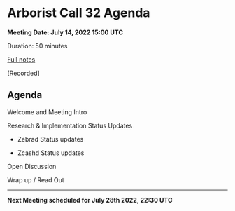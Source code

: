 # Arborist Call 32 Agenda
**Meeting Date: July 14, 2022 15:00 UTC**

Duration: 50 minutes

[Full notes](https://github.com/ZcashCommunityGrants/arboretum-notes/blob/main/AllArboristCallNotes/Arborist%20Call%2032-Notes.md)

[Recorded]


## Agenda

Welcome and Meeting Intro

Research & Implementation Status Updates

+ Zebrad Status updates

+ Zcashd Status updates

Open Discussion

Wrap up / Read Out

___

**Next Meeting scheduled for July 28th 2022, 22:30 UTC**
